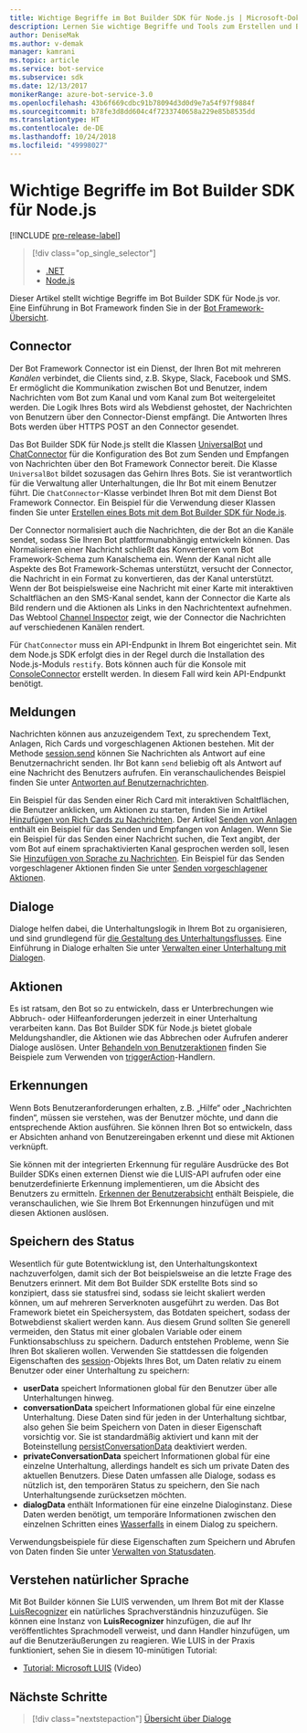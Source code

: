 ```yaml
---
title: Wichtige Begriffe im Bot Builder SDK für Node.js | Microsoft-Dokumentation
description: Lernen Sie wichtige Begriffe und Tools zum Erstellen und Bereitstellen von Unterhaltungsbots kennen, die im Bot Builder SDK für Node.js verfügbar sind.
author: DeniseMak
ms.author: v-demak
manager: kamrani
ms.topic: article
ms.service: bot-service
ms.subservice: sdk
ms.date: 12/13/2017
monikerRange: azure-bot-service-3.0
ms.openlocfilehash: 43b6f669cdbc91b78094d3d0d9e7a54f97f9884f
ms.sourcegitcommit: b78fe3d8dd604c4f7233740658a229e85b8535dd
ms.translationtype: HT
ms.contentlocale: de-DE
ms.lasthandoff: 10/24/2018
ms.locfileid: "49998027"
---
```

# <a name="key-concepts-in-the-bot-builder-sdk-for-nodejs"></a>Wichtige Begriffe im Bot Builder SDK für Node.js

[!INCLUDE [pre-release-label](../includes/pre-release-label-v3.md)]

> [!div class="op_single_selector"]
> - [.NET](../dotnet/bot-builder-dotnet-concepts.md)
> - [Node.js](../nodejs/bot-builder-nodejs-concepts.md)

Dieser Artikel stellt wichtige Begriffe im Bot Builder SDK für Node.js vor. Eine Einführung in Bot Framework finden Sie in der [Bot Framework-Übersicht](../overview-introduction-bot-framework.md).

## <a name="connector"></a>Connector

Der Bot Framework Connector ist ein Dienst, der Ihren Bot mit mehreren *Kanälen* verbindet, die Clients sind, z.B. Skype, Slack, Facebook und SMS. Er ermöglicht die Kommunikation zwischen Bot und Benutzer, indem Nachrichten vom Bot zum Kanal und vom Kanal zum Bot weitergeleitet werden. Die Logik Ihres Bots wird als Webdienst gehostet, der Nachrichten von Benutzern über den Connector-Dienst empfängt. Die Antworten Ihres Bots werden über HTTPS POST an den Connector gesendet. 

Das Bot Builder SDK für Node.js stellt die Klassen [UniversalBot][UniversalBot] und [ChatConnector][ChatConnector] für die Konfiguration des Bot zum Senden und Empfangen von Nachrichten über den Bot Framework Connector bereit. Die Klasse `UniversalBot` bildet sozusagen das Gehirn Ihres Bots. Sie ist verantwortlich für die Verwaltung aller Unterhaltungen, die Ihr Bot mit einem Benutzer führt. Die `ChatConnector`-Klasse verbindet Ihren Bot mit dem Dienst Bot Framework Connector.
Ein Beispiel für die Verwendung dieser Klassen finden Sie unter [Erstellen eines Bots mit dem Bot Builder SDK für Node.js](bot-builder-nodejs-quickstart.md).

Der Connector normalisiert auch die Nachrichten, die der Bot an die Kanäle sendet, sodass Sie Ihren Bot plattformunabhängig entwickeln können. Das Normalisieren einer Nachricht schließt das Konvertieren vom Bot Framework-Schema zum Kanalschema ein. Wenn der Kanal nicht alle Aspekte des Bot Framework-Schemas unterstützt, versucht der Connector, die Nachricht in ein Format zu konvertieren, das der Kanal unterstützt. Wenn der Bot beispielsweise eine Nachricht mit einer Karte mit interaktiven Schaltflächen an den SMS-Kanal sendet, kann der Connector die Karte als Bild rendern und die Aktionen als Links in den Nachrichtentext aufnehmen. Das Webtool [Channel Inspector][ChannelInspector] zeigt, wie der Connector die Nachrichten auf verschiedenen Kanälen rendert.

Für `ChatConnector` muss ein API-Endpunkt in Ihrem Bot eingerichtet sein. Mit dem Node.js SDK erfolgt dies in der Regel durch die Installation des Node.js-Moduls `restify`. Bots können auch für die Konsole mit [ConsoleConnector][ConsoleConnector] erstellt werden. In diesem Fall wird kein API-Endpunkt benötigt.

## <a name="messages"></a>Meldungen

Nachrichten können aus anzuzeigendem Text, zu sprechendem Text, Anlagen, Rich Cards und vorgeschlagenen Aktionen bestehen. Mit der Methode [session.send][SessionSend] können Sie Nachrichten als Antwort auf eine Benutzernachricht senden. Ihr Bot kann `send` beliebig oft als Antwort auf eine Nachricht des Benutzers aufrufen. Ein veranschaulichendes Beispiel finden Sie unter [Antworten auf Benutzernachrichten][RespondMessages].

Ein Beispiel für das Senden einer Rich Card mit interaktiven Schaltflächen, die Benutzer anklicken, um Aktionen zu starten, finden Sie im Artikel [Hinzufügen von Rich Cards zu Nachrichten](bot-builder-nodejs-send-rich-cards.md). Der Artikel [Senden von Anlagen](bot-builder-nodejs-send-receive-attachments.md) enthält ein Beispiel für das Senden und Empfangen von Anlagen. Wenn Sie ein Beispiel für das Senden einer Nachricht suchen, die Text angibt, der vom Bot auf einem sprachaktivierten Kanal gesprochen werden soll, lesen Sie [Hinzufügen von Sprache zu Nachrichten](bot-builder-nodejs-text-to-speech.md). Ein Beispiel für das Senden vorgeschlagener Aktionen finden Sie unter [Senden vorgeschlagener Aktionen](bot-builder-nodejs-send-suggested-actions.md).

## <a name="dialogs"></a>Dialoge
Dialoge helfen dabei, die Unterhaltungslogik in Ihrem Bot zu organisieren, und sind grundlegend für [die Gestaltung des Unterhaltungsflusses](../bot-service-design-conversation-flow.md). Eine Einführung in Dialoge erhalten Sie unter [Verwalten einer Unterhaltung mit Dialogen](bot-builder-nodejs-dialog-manage-conversation.md).

## <a name="actions"></a>Aktionen
Es ist ratsam, den Bot so zu entwickeln, dass er Unterbrechungen wie Abbruch- oder Hilfeanforderungen jederzeit in einer Unterhaltung verarbeiten kann. Das Bot Builder SDK für Node.js bietet globale Meldungshandler, die Aktionen wie das Abbrechen oder Aufrufen anderer Dialoge auslösen. Unter [Behandeln von Benutzeraktionen](bot-builder-nodejs-dialog-actions.md) finden Sie Beispiele zum Verwenden von [triggerAction][triggerAction]-Handlern.
<!--[Handling cancel](bot-builder-nodejs-manage-conversation-flow.md#handling-cancel), [Confirming interruptions](bot-builder-nodejs-manage-conversation-flow.md#confirming-interruptions) and-->


## <a name="recognizers"></a>Erkennungen
Wenn Bots Benutzeranforderungen erhalten, z.B. „Hilfe“ oder „Nachrichten finden“, müssen sie verstehen, was der Benutzer möchte, und dann die entsprechende Aktion ausführen. Sie können Ihren Bot so entwickeln, dass er Absichten anhand von Benutzereingaben erkennt und diese mit Aktionen verknüpft. 

Sie können mit der integrierten Erkennung für reguläre Ausdrücke des Bot Builder SDKs einen externen Dienst wie die LUIS-API aufrufen oder eine benutzerdefinierte Erkennung implementieren, um die Absicht des Benutzers zu ermitteln. [Erkennen der Benutzerabsicht](bot-builder-nodejs-recognize-intent-messages.md) enthält Beispiele, die veranschaulichen, wie Sie Ihrem Bot Erkennungen hinzufügen und mit diesen Aktionen auslösen.


## <a name="saving-state"></a>Speichern des Status

Wesentlich für gute Botentwicklung ist, den Unterhaltungskontext nachzuverfolgen, damit sich der Bot beispielsweise an die letzte Frage des Benutzers erinnert. Mit dem Bot Builder SDK erstellte Bots sind so konzipiert, dass sie statusfrei sind, sodass sie leicht skaliert werden können, um auf mehreren Serverknoten ausgeführt zu werden. Das Bot Framework bietet ein Speichersystem, das Botdaten speichert, sodass der Botwebdienst skaliert werden kann. Aus diesem Grund sollten Sie generell vermeiden, den Status mit einer globalen Variable oder einem Funktionsabschluss zu speichern. Dadurch entstehen Probleme, wenn Sie Ihren Bot skalieren wollen. Verwenden Sie stattdessen die folgenden Eigenschaften des [session][Session]-Objekts Ihres Bot, um Daten relativ zu einem Benutzer oder einer Unterhaltung zu speichern:

* **userData** speichert Informationen global für den Benutzer über alle Unterhaltungen hinweg.
* **conversationData** speichert Informationen global für eine einzelne Unterhaltung. Diese Daten sind für jeden in der Unterhaltung sichtbar, also gehen Sie beim Speichern von Daten in dieser Eigenschaft vorsichtig vor. Sie ist standardmäßig aktiviert und kann mit der Boteinstellung [persistConversationData][PersistConversationData] deaktiviert werden.
* **privateConversationData** speichert Informationen global für eine einzelne Unterhaltung, allerdings handelt es sich um private Daten des aktuellen Benutzers. Diese Daten umfassen alle Dialoge, sodass es nützlich ist, den temporären Status zu speichern, den Sie nach Unterhaltungsende zurücksetzen möchten.
* **dialogData** enthält Informationen für eine einzelne Dialoginstanz. Diese Daten werden benötigt, um temporäre Informationen zwischen den einzelnen Schritten eines [Wasserfalls](bot-builder-nodejs-dialog-waterfall.md) in einem Dialog zu speichern.

Verwendungsbeispiele für diese Eigenschaften zum Speichern und Abrufen von Daten finden Sie unter [Verwalten von Statusdaten](bot-builder-nodejs-state.md).

## <a name="natural-language-understanding"></a>Verstehen natürlicher Sprache

Mit Bot Builder können Sie LUIS verwenden, um Ihrem Bot mit der Klasse [LuisRecognizer][LuisRecognizer] ein natürliches Sprachverständnis hinzuzufügen. Sie können eine Instanz von **LuisRecognizer** hinzufügen, die auf Ihr veröffentlichtes Sprachmodell verweist, und dann Handler hinzufügen, um auf die Benutzeräußerungen zu reagieren. Wie LUIS in der Praxis funktioniert, sehen Sie in diesem 10-minütigen Tutorial:

* [Tutorial: Microsoft LUIS][LUISVideo] (Video)

## <a name="next-steps"></a>Nächste Schritte
> [!div class="nextstepaction"]
> [Übersicht über Dialoge](bot-builder-nodejs-dialog-overview.md)



[PersistConversationData]: https://docs.botframework.com/en-us/node/builder/chat-reference/interfaces/_botbuilder_d_.iuniversalbotsettings.html#persistconversationdata
[UniversalBot]: https://docs.botframework.com/en-us/node/builder/chat-reference/classes/_botbuilder_d_.universalbot.html
[ChatConnector]: https://docs.botframework.com/en-us/node/builder/chat-reference/classes/_botbuilder_d_.chatconnector.html
[ConsoleConnector]: https://docs.botframework.com/en-us/node/builder/chat-reference/classes/_botbuilder_d_.consoleconnector.html

[ChannelInspector]: ../bot-service-channel-inspector.md

[Session]: https://docs.botframework.com/en-us/node/builder/chat-reference/classes/_botbuilder_d_.session.html
[SessionSend]: https://docs.botframework.com/en-us/node/builder/chat-reference/classes/_botbuilder_d_.session#send

[triggerAction]: https://docs.botframework.com/en-us/node/builder/chat-reference/classes/_botbuilder_d_.dialog.html#triggeraction
[waterfall]: bot-builder-nodejs-prompts.md

[RespondMessages]:bot-builder-nodejs-use-default-message-handler.md

[LUISRecognizer]: https://docs.botframework.com/en-us/node/builder/chat-reference/classes/_botbuilder_d_.luisrecognizer
[LUISVideo]: https://vimeo.com/145499419
